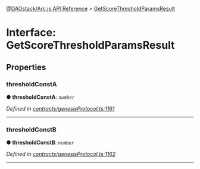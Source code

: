 [@DAOstack/Arc.js API Reference](../README.md) > [GetScoreThresholdParamsResult](../interfaces/getscorethresholdparamsresult.md)



# Interface: GetScoreThresholdParamsResult


## Properties
<a id="thresholdconsta"></a>

###  thresholdConstA

**●  thresholdConstA**:  *`number`* 

*Defined in [contracts/genesisProtocol.ts:1161](https://github.com/daostack/arc.js/blob/6909d59/lib/contracts/genesisProtocol.ts#L1161)*





___

<a id="thresholdconstb"></a>

###  thresholdConstB

**●  thresholdConstB**:  *`number`* 

*Defined in [contracts/genesisProtocol.ts:1162](https://github.com/daostack/arc.js/blob/6909d59/lib/contracts/genesisProtocol.ts#L1162)*





___



